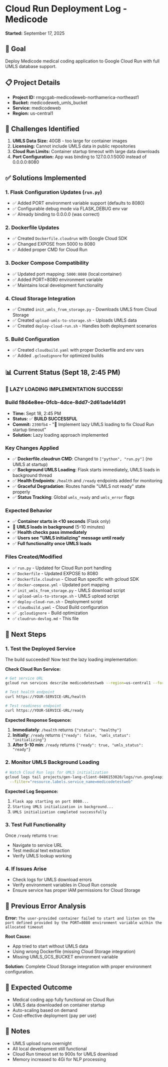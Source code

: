 # Cloud Run Deployment Log - Medicode
**Started:** September 17, 2025

## 🎯 Goal
Deploy Medicode medical coding application to Google Cloud Run with full UMLS database support.

## 📋 Project Details
- **Project ID:** rmgcgab-medicodeweb-northamerica-northeast1
- **Bucket:** medicodeweb_umls_bucket
- **Service:** medicodeweb
- **Region:** us-central1

## 🚧 Challenges Identified
1. **UMLS Data Size:** 40GB - too large for container images
2. **Licensing:** Cannot include UMLS data in public repositories
3. **Cloud Run Limits:** Container startup timeout with large data downloads
4. **Port Configuration:** App was binding to 127.0.0.1:5000 instead of 0.0.0.0:8080

## ✅ Solutions Implemented

### 1. Flask Configuration Updates (`run.py`)
- ✅ Added PORT environment variable support (defaults to 8080)
- ✅ Configurable debug mode via FLASK_DEBUG env var
- ✅ Already binding to 0.0.0.0 (was correct)

### 2. Dockerfile Updates
- ✅ Created `Dockerfile.cloudrun` with Google Cloud SDK
- ✅ Changed EXPOSE from 5000 to 8080
- ✅ Added proper CMD for Cloud Run

### 3. Docker Compose Compatibility
- ✅ Updated port mapping: `5000:8080` (local:container)
- ✅ Added PORT=8080 environment variable
- ✅ Maintains local development functionality

### 4. Cloud Storage Integration
- ✅ Created `init_umls_from_storage.py` - Downloads UMLS from Cloud Storage
- ✅ Created `upload-umls-to-storage.sh` - Uploads UMLS data
- ✅ Created `deploy-cloud-run.sh` - Handles both deployment scenarios

### 5. Build Configuration
- ✅ Created `cloudbuild.yaml` with proper Dockerfile and env vars
- ✅ Added `.gcloudignore` for optimized builds

## 📊 Current Status (Sept 18, 2:45 PM)

### 🚀 LAZY LOADING IMPLEMENTATION SUCCESS!

### Build f8d4e8ee-0fcb-4dce-8dd7-2d61ade14d91
- **Time:** Sept 18, 2:45 PM  
- **Status:** ✅ **BUILD SUCCESSFUL**
- **Commit:** `2398fb4` - "🚀 Implement lazy UMLS loading to fix Cloud Run startup timeout"
- **Solution:** Lazy loading approach implemented

### Key Changes Applied
- ✅ **Dockerfile.cloudrun CMD**: Changed to `["python", "run.py"]` (no UMLS at startup)
- ✅ **Background UMLS Loading**: Flask starts immediately, UMLS loads in background thread
- ✅ **Health Endpoints**: `/health` and `/ready` endpoints added for monitoring
- ✅ **Graceful Degradation**: Routes handle "UMLS not ready" state properly
- ✅ **Status Tracking**: Global `umls_ready` and `umls_error` flags

### Expected Behavior
- ✅ **Container starts in <10 seconds** (Flask only)
- 🔄 **UMLS loads in background** (5-10 minutes)
- ✅ **Health checks pass immediately**
- ✅ **Users see "UMLS initializing" message until ready**
- ✅ **Full functionality once UMLS loads**

### Files Created/Modified
- ✅ `run.py` - Updated for Cloud Run port handling
- ✅ `Dockerfile` - Updated EXPOSE to 8080
- ✅ `Dockerfile.cloudrun` - Cloud Run specific with gcloud SDK
- ✅ `docker-compose.yml` - Updated port mapping
- ✅ `init_umls_from_storage.py` - UMLS download script
- ✅ `upload-umls-to-storage.sh` - UMLS upload script
- ✅ `deploy-cloud-run.sh` - Deployment script
- ✅ `cloudbuild.yaml` - Cloud Build configuration
- ✅ `.gcloudignore` - Build optimization
- ✅ `cloudrun-devlog.md` - This file

## 🔄 Next Steps

### 1. Test the Deployed Service
The build succeeded! Now test the lazy loading implementation:

**Check Cloud Run Service:**
```bash
# Get service URL
gcloud run services describe medicodetestweb --region=us-central1 --format="value(status.url)"

# Test health endpoint
curl https://YOUR-SERVICE-URL/health

# Test readiness endpoint  
curl https://YOUR-SERVICE-URL/ready
```

**Expected Response Sequence:**
1. **Immediately**: `/health` returns `{"status": "healthy"}`
2. **Initially**: `/ready` returns `{"ready": false, "umls_status": "initializing"}`
3. **After 5-10 min**: `/ready` returns `{"ready": true, "umls_status": "ready"}`

### 2. Monitor UMLS Background Loading
```bash
# Watch Cloud Run logs for UMLS initialization
gcloud logs tail projects/gen-lang-client-0486153020/logs/run.googleapis.com%2Fstderr \
  --filter="resource.labels.service_name=medicodetestweb"
```

**Expected Log Sequence:**
1. `Flask app starting on port 8080...`
2. `Starting UMLS initialization in background...`
3. `UMLS initialization completed successfully`

### 3. Test Full Functionality
Once `/ready` returns `true`:
- Navigate to service URL
- Test medical text extraction
- Verify UMLS lookup working

### 4. If Issues Arise
- Check logs for UMLS download errors
- Verify environment variables in Cloud Run console
- Ensure service has proper IAM permissions for Cloud Storage

## 🐛 Previous Error Analysis
**Error:** `The user-provided container failed to start and listen on the port defined provided by the PORT=8080 environment variable within the allocated timeout`

**Root Cause:** 
- App tried to start without UMLS data
- Using wrong Dockerfile (missing Cloud Storage integration)
- Missing UMLS_GCS_BUCKET environment variable

**Solution:** Complete Cloud Storage integration with proper environment configuration.

## 🎯 Expected Outcome
- Medical coding app fully functional on Cloud Run
- UMLS data downloaded on container startup
- Auto-scaling based on demand
- Cost-effective deployment (pay per use)

## 📝 Notes
- UMLS upload runs overnight
- All local development still functional
- Cloud Run timeout set to 900s for UMLS download
- Memory increased to 4Gi for NLP processing